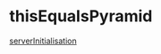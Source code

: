 thisEqualsPyramid
=================

[serverInitialisation](https://github.com/christopherreay/thisEqualsThat_backEnd/wiki/Server-Initialisation)
